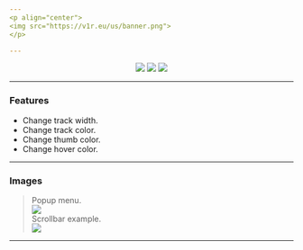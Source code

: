 ```yaml
---
<p align="center">
<img src="https://v1r.eu/us/banner.png">
</p>

---
```


<p align="center">
<a href="https://github.com/v1rx/custom-scrollbar/releases"><img src="https://img.shields.io/github/v/release/v1rx/custom-scrollbar.svg?style=for-the-badge"></a> <a href="https://github.com/v1rx/custom-scrollbar/blob/main/LICENSE"><img src="https://img.shields.io/github/license/v1rx/custom-scrollbar.svg?style=for-the-badge"></a> <img src="https://img.shields.io/badge/Made%20for-Chrome-blue.svg?style=for-the-badge&logo=google-chrome">
</p>

---
### Features

- Change track width.
- Change track color.
- Change thumb color.
- Change hover color.

---
### Images

> Popup menu.</br>
![](https://v1r.eu/us/1.png)</br>
> Scrollbar example.</br>
![](https://v1r.eu/us/2.gif)

---
